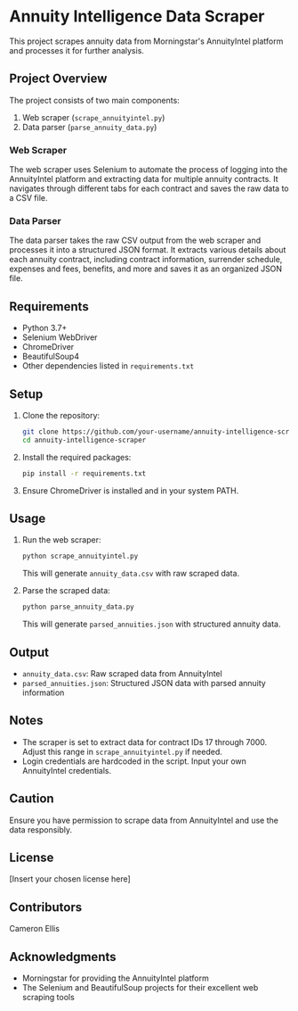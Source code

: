 # Annuity Intelligence Data Scraper

This project scrapes annuity data from Morningstar's AnnuityIntel platform and processes it for further analysis.

## Project Overview

The project consists of two main components:

1. Web scraper (`scrape_annuityintel.py`)
2. Data parser (`parse_annuity_data.py`)

### Web Scraper

The web scraper uses Selenium to automate the process of logging into the AnnuityIntel platform and extracting data for multiple annuity contracts. It navigates through different tabs for each contract and saves the raw data to a CSV file.

### Data Parser

The data parser takes the raw CSV output from the web scraper and processes it into a structured JSON format. It extracts various details about each annuity contract, including contract information, surrender schedule, expenses and fees, benefits, and more and saves it as an organized JSON file.

## Requirements

- Python 3.7+
- Selenium WebDriver
- ChromeDriver
- BeautifulSoup4
- Other dependencies listed in `requirements.txt`

## Setup

1. Clone the repository:
   ```bash
   git clone https://github.com/your-username/annuity-intelligence-scraper.git
   cd annuity-intelligence-scraper
   ```

2. Install the required packages:
   ```bash
   pip install -r requirements.txt
   ```

3. Ensure ChromeDriver is installed and in your system PATH.

## Usage

1. Run the web scraper:
   ```bash
   python scrape_annuityintel.py
   ```
   This will generate `annuity_data.csv` with raw scraped data.

2. Parse the scraped data:
   ```bash
   python parse_annuity_data.py
   ```
   This will generate `parsed_annuities.json` with structured annuity data.

## Output

- `annuity_data.csv`: Raw scraped data from AnnuityIntel
- `parsed_annuities.json`: Structured JSON data with parsed annuity information

## Notes

- The scraper is set to extract data for contract IDs 17 through 7000. Adjust this range in `scrape_annuityintel.py` if needed.
- Login credentials are hardcoded in the script. Input your own AnnuityIntel credentials.

## Caution

Ensure you have permission to scrape data from AnnuityIntel and use the data responsibly.

## License

[Insert your chosen license here]

## Contributors

Cameron Ellis

## Acknowledgments

- Morningstar for providing the AnnuityIntel platform
- The Selenium and BeautifulSoup projects for their excellent web scraping tools